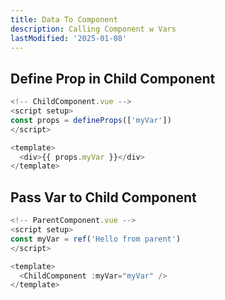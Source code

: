 ```yaml
---
title: Data To Component
description: Calling Component w Vars
lastModified: '2025-01-08'
---
```


## Define Prop in Child Component

```js
<!-- ChildComponent.vue -->
<script setup>
const props = defineProps(['myVar'])
</script>

<template>
  <div>{{ props.myVar }}</div>
</template>
```

## Pass Var to Child Component

```js
<!-- ParentComponent.vue -->
<script setup>
const myVar = ref('Hello from parent')
</script>

<template>
  <ChildComponent :myVar="myVar" />
</template>
```
